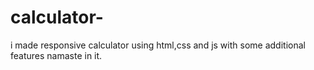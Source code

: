 # calculator-
i made responsive calculator using html,css and js with some additional features ﻿namaste in it.
